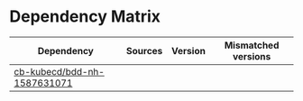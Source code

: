 # Dependency Matrix

Dependency | Sources | Version | Mismatched versions
---------- | ------- | ------- | -------------------
[cb-kubecd/bdd-nh-1587631071](https://github.com/cb-kubecd/bdd-nh-1587631071.git) |  | []() | 
